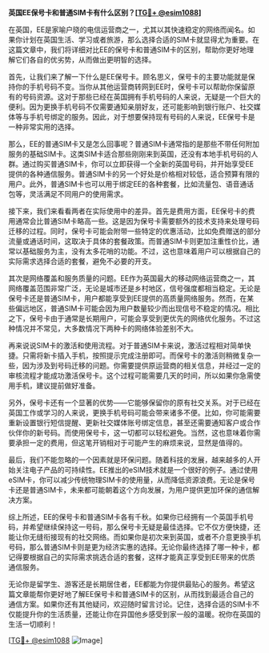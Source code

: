 **英国EE保号卡和普通SIM卡有什么区别？[[TG💪+ @esim1088](https://t.me/s/esim1088)]**

在英国，EE是家喻户晓的电信运营商之一，尤其以其快速稳定的网络而闻名。如果你计划在英国生活、学习或者旅游，那么选择合适的SIM卡就显得尤为重要。在这篇文章中，我们将详细对比EE的保号卡和普通SIM卡的区别，帮助你更好地理解它们各自的优劣势，从而做出更明智的选择。

首先，让我们来了解一下什么是EE保号卡。顾名思义，保号卡的主要功能就是保持你的手机号码不变。当你从其他运营商转网到EE时，保号卡可以帮助你保留原有的号码资源。这对于那些已经在英国拥有手机号码的人来说，无疑是一个巨大的便利。因为更换手机号码不仅需要通知亲朋好友，还可能影响到银行账户、社交媒体等与手机号绑定的服务。因此，对于想要保持现有号码的人来说，EE保号卡是一种非常实用的选择。

那么，EE的普通SIM卡又是怎么回事呢？普通SIM卡通常指的是那些不带任何附加服务的基础SIM卡。这类SIM卡适合那些刚刚来到英国，还没有本地手机号码的人群。通过购买普通SIM卡，你可以立即获得一个全新的英国号码，并开始享受EE提供的各种通信服务。普通SIM卡的另一个好处是价格相对较低，适合预算有限的用户。此外，普通SIM卡也可以用于绑定EE的各种套餐，比如流量包、语音通话包等，灵活满足不同用户的使用需求。

接下来，我们来看看两者在实际使用中的差异。首先是费用方面，EE保号卡的费用通常会比普通SIM卡略高一些。这是因为保号卡需要额外的技术支持来处理号码迁移的过程。同时，保号卡可能会附带一些特定的优惠活动，比如免费赠送的部分流量或通话时间，这取决于具体的套餐政策。而普通SIM卡则更加注重性价比，通常以基础服务为主，没有太多花哨的功能。不过，这也意味着用户可以根据自己的实际需求选择合适的套餐，避免不必要的开支。

其次是网络覆盖和服务质量的问题。EE作为英国最大的移动网络运营商之一，其网络覆盖范围非常广泛，无论是城市还是乡村地区，信号强度都相当稳定。无论是保号卡还是普通SIM卡，用户都能享受到EE提供的高质量网络服务。然而，在某些偏远地区，普通SIM卡可能会因为用户数量较少而出现信号不稳定的情况。相比之下，保号卡由于通常是长期用户，可能会享受到更优先的网络优化服务。不过这种情况并不常见，大多数情况下两种卡的网络体验差别不大。

再来说说SIM卡的激活和使用流程。对于普通SIM卡来说，激活过程相对简单快捷。只需将新卡插入手机，按照提示完成注册即可。而保号卡的激活则稍微复杂一些，因为涉及到号码迁移的问题。你需要提供原运营商的相关信息，并经过一定的审核流程才能成功激活保号卡。这个过程可能需要几天的时间，所以如果你急需使用手机，建议提前做好准备。

另外，保号卡还有一个显著的优势——它能够保留你的原有社交关系。对于已经在英国工作或学习的人来说，更换手机号码可能会带来诸多不便。比如，你可能需要重新设置银行短信提醒、更新社交媒体账号绑定信息，甚至还需要通知客户或合作伙伴你的新号码。而使用保号卡，这一切都可以轻松避免。当然，这也意味着你需要承担一定的费用，但这笔开销相对于可能产生的麻烦来说，显然是值得的。

最后，我们不能忽略的一个因素就是环保问题。随着科技的发展，越来越多的人开始关注电子产品的可持续性。EE推出的eSIM技术就是一个很好的例子。通过使用eSIM卡，你可以减少传统物理SIM卡的使用量，从而降低资源浪费。无论是保号卡还是普通SIM卡，未来都可能朝着这个方向发展，为用户提供更加环保的通信解决方案。

综上所述，EE的保号卡和普通SIM卡各有千秋。如果你已经拥有一个英国手机号码，并希望继续保持这一号码，那么保号卡无疑是最佳选择。它不仅方便快捷，还能让你无缝衔接现有的社交网络。而如果你是初次来到英国，或者不介意更换手机号码，那么普通SIM卡则是更为经济实惠的选择。无论你最终选择了哪一种卡，都记得要根据自己的实际需求挑选合适的套餐，这样才能真正享受到EE带来的优质通信服务。

无论你是留学生、游客还是长期居住者，EE都能为你提供最贴心的服务。希望这篇文章能帮你更好地了解EE保号卡和普通SIM卡的区别，从而找到最适合自己的通信方案。如果你还有其他疑问，欢迎随时留言讨论。记住，选择合适的SIM卡不仅能提升你的生活质量，还能让你在异国他乡感受到家一般的温暖。祝你在英国的生活一切顺利！

[[TG💪+ @esim1088](https://t.me/s/esim1088) ![Image](https://i.postimg.cc/4NQfJmqS/Snipaste-2025-05-13-00-14-12.png)]